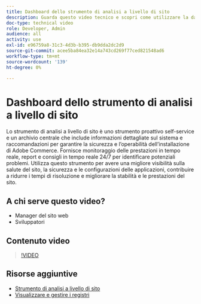 ```yaml
---
title: Dashboard dello strumento di analisi a livello di sito
description: Guarda questo video tecnico e scopri come utilizzare la dashboard dello strumento Analisi per l’intero sito per accedere a informazioni dettagliate sul sistema e a raccomandazioni per garantire la sicurezza e l’operabilità dell’installazione di Adobe Commerce.
doc-type: technical video
role: Developer, Admin
audience: all
activity: use
exl-id: e96759a8-31c3-4d3b-b395-db9dda2dc2d9
source-git-commit: acee5ba84ea32e14a743cd269f77ced821548ad6
workflow-type: tm+mt
source-wordcount: '139'
ht-degree: 0%

---
```


# Dashboard dello strumento di analisi a livello di sito

Lo strumento di analisi a livello di sito è uno strumento proattivo self-service e un archivio centrale che include informazioni dettagliate sul sistema e raccomandazioni per garantire la sicurezza e l’operabilità dell’installazione di Adobe Commerce. Fornisce monitoraggio delle prestazioni in tempo reale, report e consigli in tempo reale 24/7 per identificare potenziali problemi. Utilizza questo strumento per avere una migliore visibilità sulla salute del sito, la sicurezza e le configurazioni delle applicazioni, contribuire a ridurre i tempi di risoluzione e migliorare la stabilità e le prestazioni del sito.

## A chi serve questo video?

- Manager del sito web
- Sviluppatori

## Contenuto video

>[!VIDEO](https://video.tv.adobe.com/v/344001?quality=12&learn=on)

## Risorse aggiuntive

- [Strumento di analisi a livello di sito](https://experienceleague.adobe.com/docs/commerce-operations/tools/site-wide-analysis-tool/intro.html)
- [Visualizzare e gestire i registri](https://devdocs.magento.com/cloud/project/log-locations.html)

